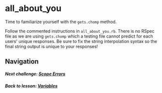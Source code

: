 # all_about_you
Time to familiarize yourself with the `gets.chomp` method.  

Follow the commented instructions in `all_about_you.rb`. There is no RSpec file as we are using `gets.chomp` which a testing file cannot predict for each users' unique responses. Be sure to fix the string interpolation syntax so the final string output is unique to your responses!  


## Navigation  
##### Next challenge: [Scope Errors](https://github.com/Coderdotnew/intro_web_apps_dgm/tree/master/02_class/02_variables/code/02_scope_errors)   
##### Back to lesson: [Variables](https://github.com/Coderdotnew/intro_web_apps_dgm/tree/master/02_class/02_variables)